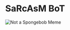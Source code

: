 # SaRcAsM BoT

![Not a Spongebob Meme](https://ww2.kqed.org/pop/wp-content/uploads/sites/12/2018/11/mockingspongebobbb-800x450.jpg "Not a Spongebob Meme")
